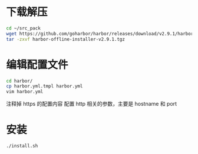# 下载解压

```sh
cd ~/src_pack
wget https://github.com/goharbor/harbor/releases/download/v2.9.1/harbor-offline-installer-v2.9.1.tgz
tar -zxvf harbor-offline-installer-v2.9.1.tgz
```

# 编辑配置文件

```sh
cd harbor/
cp harbor.yml.tmpl harbor.yml
vim harbor.yml
```

注释掉 https 的配置内容
配置 http 相关的参数，主要是 hostname 和 port

# 安装

```sh
./install.sh
```
